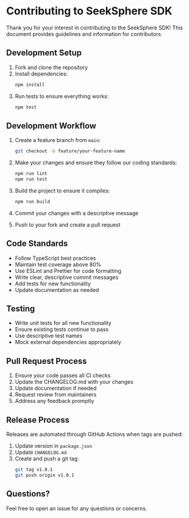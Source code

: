 # Contributing to SeekSphere SDK

Thank you for your interest in contributing to the SeekSphere SDK! This document provides guidelines and information for contributors.

## Development Setup

1. Fork and clone the repository
2. Install dependencies:
   ```bash
   npm install
   ```
3. Run tests to ensure everything works:
   ```bash
   npm test
   ```

## Development Workflow

1. Create a feature branch from `main`:
   ```bash
   git checkout -b feature/your-feature-name
   ```

2. Make your changes and ensure they follow our coding standards:
   ```bash
   npm run lint
   npm run test
   ```

3. Build the project to ensure it compiles:
   ```bash
   npm run build
   ```

4. Commit your changes with a descriptive message
5. Push to your fork and create a pull request

## Code Standards

- Follow TypeScript best practices
- Maintain test coverage above 80%
- Use ESLint and Prettier for code formatting
- Write clear, descriptive commit messages
- Add tests for new functionality
- Update documentation as needed

## Testing

- Write unit tests for all new functionality
- Ensure existing tests continue to pass
- Use descriptive test names
- Mock external dependencies appropriately

## Pull Request Process

1. Ensure your code passes all CI checks
2. Update the CHANGELOG.md with your changes
3. Update documentation if needed
4. Request review from maintainers
5. Address any feedback promptly

## Release Process

Releases are automated through GitHub Actions when tags are pushed:

1. Update version in `package.json`
2. Update `CHANGELOG.md`
3. Create and push a git tag:
   ```bash
   git tag v1.0.1
   git push origin v1.0.1
   ```

## Questions?

Feel free to open an issue for any questions or concerns.